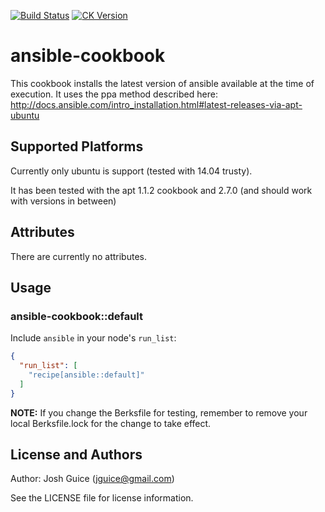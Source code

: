 [![Build Status](https://travis-ci.org/jguice/ansible-cookbook.svg)](https://travis-ci.org/jguice/ansible-cookbook) [![CK Version](http://img.shields.io/cookbook/v/ansible.svg)](https://supermarket.getchef.com/cookbooks/ansible)

# ansible-cookbook

This cookbook installs the latest version of ansible available at the time of execution.  It uses the ppa method described here:  http://docs.ansible.com/intro_installation.html#latest-releases-via-apt-ubuntu

## Supported Platforms

Currently only ubuntu is support (tested with 14.04 trusty).

It has been tested with the apt 1.1.2 cookbook and 2.7.0 (and should work with versions in between)

## Attributes

There are currently no attributes.

<!-- <table>
  <tr>
    <th>Key</th>
    <th>Type</th>
    <th>Description</th>
    <th>Default</th>
  </tr>
  <tr>
    <td><tt>['ansible']['bacon']</tt></td>
    <td>Boolean</td>
    <td>whether to include bacon</td>
    <td><tt>true</tt></td>
  </tr>
</table> -->

## Usage

### ansible-cookbook::default

Include `ansible` in your node's `run_list`:

```json
{
  "run_list": [
    "recipe[ansible::default]"
  ]
}
```

**NOTE:** If you change the Berksfile for testing, remember to remove your local Berksfile.lock for the change to take effect.

## License and Authors

Author: Josh Guice (jguice@gmail.com)

See the LICENSE file for license information.
